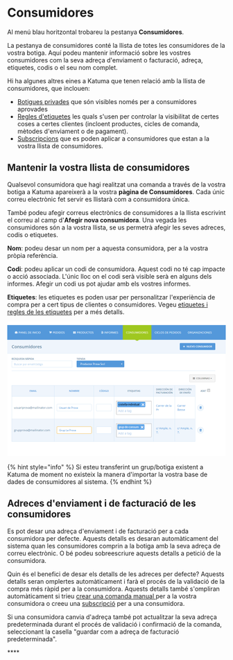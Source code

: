 # Consumidores

Al menú blau horitzontal trobareu la pestanya **Consumidores**.

La pestanya de consumidores conté la llista de totes les consumidores de la vostra botiga. Aquí podeu mantenir informació sobre les vostres consumidores com la seva adreça d'enviament o facturació, adreça, etiquetes, codis o el seu nom complet.

Hi ha algunes altres eines a Katuma que tenen relació amb la llista de consumidores, que inclouen:

* [Botigues privades](https://guia.katuma.org/funcionalitats-avancades/configuracio-de-la-botiga/botiga-privada) que són visibles només per a consumidores aprovades
* [Regles d'etiquetes](https://guia.katuma.org/funcionalitats-avancades/configuracio-de-la-botiga/etiquetes-i-regles-de-les-etiquetes) les quals s'usen per controlar la visibilitat de certes coses a certes clientes \(incloent productes, cicles de comanda, mètodes d'enviament o de pagament\).
* [Subscripcions](https://guia.katuma.org/funcionalitats-avancades/subscripcions) que es poden aplicar a consumidores que estan a la vostra llista de consumidores.

## Mantenir la vostra llista de consumidores

Qualsevol consumidora que hagi realitzat una comanda a través de la vostra botiga a Katuma apareixerà a la vostra **pàgina de Consumidores**. Cada únic correu electrònic fet servir es llistarà com a consumidora única.

També podeu afegir correus electrònics de consumidores a la llista escrivint el correu al camp d'**Afegir nova consumidora**. Una vegada les consumidores són a la vostra llista, se us permetrà afegir les seves adreces, codis o etiquetes.

**Nom**: podeu desar un nom per a aquesta consumidora, per a la vostra pròpia referència.

**Codi**: podeu aplicar un codi de consumidora. Aquest codi no té cap impacte o acció associada. L'únic lloc on el codi serà visible serà en alguns dels informes. Afegir un codi us pot ajudar amb els vostres informes.

**Etiquetes**: les etiquetes es poden usar per personalitzar l'experiència de compra per a cert tipus de clientes o consumidores. Vegeu [etiquetes i regles de les etiquetes](https://guia.katuma.org/funcionalitats-avancades/configuracio-de-la-botiga/etiquetes-i-regles-de-les-etiquetes) per a més detalls.

![](../../.gitbook/assets/datos_listaconsumidores.png)

{% hint style="info" %}
Si esteu transferint un grup/botiga existent a Katuma de moment no existeix la manera d'importar la vostra base de dades de consumidores al sistema.
{% endhint %}

## Adreces d'enviament i de facturació de les consumidores

Es pot desar una adreça d'enviament i de facturació per a cada consumidora per defecte. Aquests detalls es desaran automàticament del sistema quan les consumidores comprin a la botiga amb la seva adreça de correu electrònic. O bé podeu sobreescriure aquests detalls a petició de la consumidora.

Quin és el benefici de desar els detalls de les adreces per defecte? Aquests detalls seran omplertes automàticament i farà el procés de la validació de la compra més ràpid per a la consumidora. Aquests detalls també s'ompliran automàticament si trieu [crear una comanda manual ](https://guia.katuma.org/primary/funcionalitats-avancades/comandes/crear-comandes-manualment)per a la vostra consumidora o creeu una [subscripció](https://guia.katuma.org/funcionalitats-avancades/subscripcions) per a una consumidora.

Si una consumidora canvia d'adreça també pot actualitzar la seva adreça predeterminada durant el procés de validació i confirmació de la comanda, seleccionant la casella "guardar com a adreça de facturació predeterminada".

\*\*\*\*

